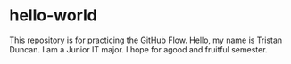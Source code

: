 # hello-world
This repository is for practicing the GitHub Flow.
Hello, my name is Tristan Duncan.
I am a Junior IT major. 
I hope for agood and fruitful semester.
